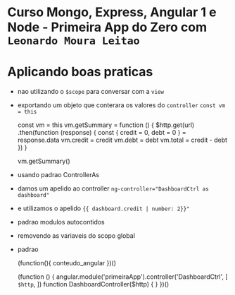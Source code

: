 # Curso Mongo, Express, Angular 1 e Node - Primeira App do Zero com `Leonardo Moura Leitao`

# Aplicando boas praticas

* nao utilizando o `$scope` para conversar com a `view`
* exportando um objeto que conterara os valores do `controller` `const vm = this`

    const vm = this
    vm.getSummary = function () {
        $http.get(url)
            .then(function (response) {
                const { credit = 0, debt = 0 } = response.data
                vm.credit = credit
                vm.debt = debt
                vm.total = credit - debt
            })
    }

    vm.getSummary()

* usando padrao ControllerAs
* damos um apelido ao controller `ng-controller="DashboardCtrl as dashboard"`
* e utilizamos o apelido `{{ dashboard.credit | number: 2}}"`

    <section class="content" ng-controller="DashboardCtrl as dashboard">
        <value-box grid="4" color-class="bg-green" icon-class="fa-blank"
            value="R$ {{ dashboard.credit | number: 2}}" text="Total de créditos"></value-box>
        <value-box grid="4" color-class="bg-red" icon-class="fa-credit-card"
            value="R$ {{ dashboard.debt | number: 2}}" text="Total de débitos"></value-box>
        <value-box grid="4" color-class="bg-blue" icon-class="fa-money"
            value="R$ {{ dashboard.total | number: 2}}" text="Total consolidado"></value-box>
    </section>    

* padrao modulos autocontidos
* removendo as variaveis do scopo global
* padrao

    (function(){
        conteudo_angular
    })()

    (function () {
        angular.module('primeiraApp').controller('DashboardCtrl',
            [ `$http`, ])
        function DashboardController($http) { }
    })()